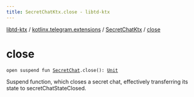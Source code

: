 ```yaml
---
title: SecretChatKtx.close - libtd-ktx
---
```


[libtd-ktx](../../index.html) / [kotlinx.telegram.extensions](../index.html) / [SecretChatKtx](index.html) / [close](./close.html)

# close

`open suspend fun `[`SecretChat`](https://tdlibx.github.io/td/docs/org/drinkless/td/libcore/telegram/TdApi/SecretChat.html)`.close(): `[`Unit`](https://kotlinlang.org/api/latest/jvm/stdlib/kotlin/-unit/index.html)

Suspend function, which closes a secret chat, effectively transferring its state to
secretChatStateClosed.

